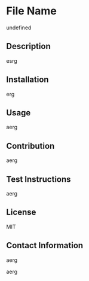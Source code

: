 <md><h1>File Name</h1><p>undefined</p><h2>Description</h2><p>esrg</p><h2>Installation</h2><p>erg</p><h2>Usage</h2><p>aerg</p><h2>Contribution</h2><p>aerg</p><h2>Test Instructions</h2><p>aerg</p><h2>License</h2><p>MIT</p><h2>Contact Information</h2><p>aerg</p><p>aerg</p></md>
